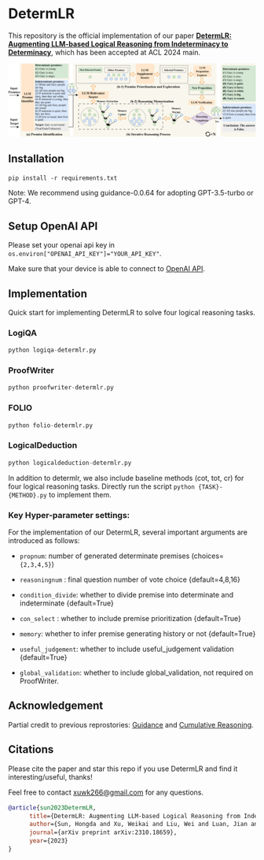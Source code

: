# DetermLR

This repository is the official implementation of our paper [**DetermLR: Augmenting LLM-based Logical Reasoning from Indeterminacy to Determinacy**](https://arxiv.org/abs/2310.18659), which has been accepted at ACL 2024 main.

![sdfsd](determlr_new.png)

## Installation

`pip install -r requirements.txt`

Note: We recommend using guidance-0.0.64 for adopting GPT-3.5-turbo or GPT-4.

## Setup OpenAI API

Please set your openai api key in `os.environ["OPENAI_API_KEY"]="YOUR_API_KEY"`.

Make sure that your device is able to connect to [OpenAI API](https://platform.openai.com/docs/api-reference).

## Implementation
Quick start for implementing DetermLR to solve four logical reasoning tasks.

### LogiQA
```python
python logiqa-determlr.py
```

### ProofWriter
```python
python proofwriter-determlr.py
```

### FOLIO
```python
python folio-determlr.py
```

### LogicalDeduction
```python
python logicaldeduction-determlr.py
```

In addition to determlr, we also include baseline methods (cot, tot, cr) for four logical reasoning tasks.
Directly run the script `python {TASK}-{METHOD}.py` to implement them.

### Key Hyper-parameter settings:
For the implementation of our DetermLR, several important arguments are introduced as follows:


- `propnum`: number of generated determinate premises (choices=`{2,3,4,5}`)

- `reasoningnum` : final question number of vote choice {default=4,8,16}

- `condition_divide`: whether to divide premise into determinate and indeterminate {default=True}

- `con_select` : whether to include premise prioritization {default=True}

- `memory`: whether to infer premise generating history or not {default=True}

- `useful_judgement`: whether to include useful_judgement validation {default=True}

- `global_validation`: whether to include global_validation, not required on ProofWriter.



## Acknowledgement

Partial credit to previous reprostories: [Guidance](https://github.com/microsoft/guidance) and [Cumulative Reasoning](https://github.com/iiis-ai/cumulative-reasoning).

## Citations
Please cite the paper and star this repo if you use DetermLR and find it interesting/useful, thanks!

Feel free to contact xuwk266@gmail.com for any questions.
```bibtex
@article{sun2023DetermLR,
      title={DetermLR: Augmenting LLM-based Logical Reasoning from Indeterminacy to Determinacy}, 
      author={Sun, Hongda and Xu, Weikai and Liu, Wei and Luan, Jian and Wang, Bin and Shang, Shuo and Wen, Ji-Rong and Yan, Rui},
      journal={arXiv preprint arXiv:2310.18659},
      year={2023}
}
```
